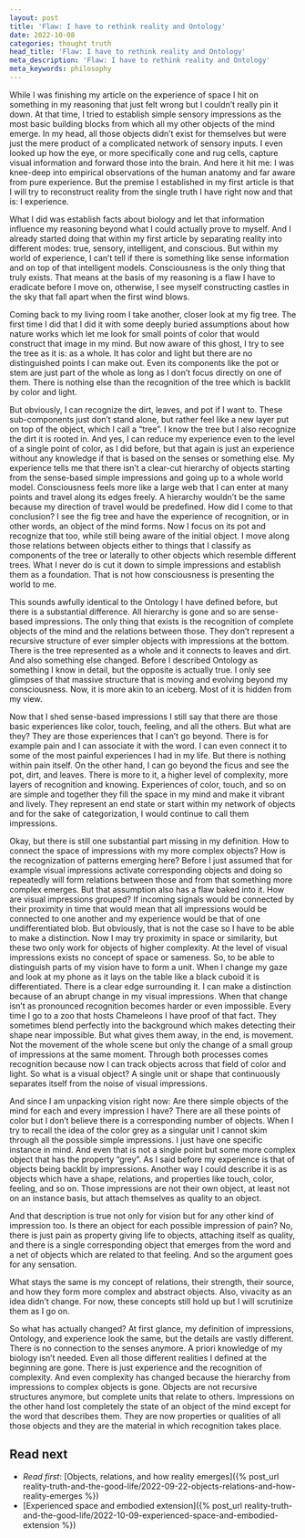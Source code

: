 ```yaml
---
layout: post
title: 'Flaw: I have to rethink reality and Ontology'
date: 2022-10-08
categories: thought truth
head_title: 'Flaw: I have to rethink reality and Ontology'
meta_description: 'Flaw: I have to rethink reality and Ontology'
meta_keywords: philosophy
---
```


While I was finishing my article on the experience of space I hit on something in my reasoning that just felt wrong but I couldn’t really pin it down. At that time, I tried to establish simple sensory impressions as the most basic building blocks from which all my other objects of the mind emerge. In my head, all those objects didn’t exist for themselves but were just the mere product of a complicated network of sensory inputs. I even looked up how the eye, or more specifically cone and rug cells, capture visual information and forward those into the brain. And here it hit me: I was knee-deep into empirical observations of the human anatomy and far aware from pure experience. But the premise I established in my first article is that I will try to reconstruct reality from the single truth I have right now and that is: I experience.

What I did was establish facts about biology and let that information influence my reasoning beyond what I could actually prove to myself. And I already started doing that within my first article by separating reality into different modes: true, sensory, intelligent, and conscious. But within my world of experience, I can’t tell if there is something like sense information and on top of that intelligent models. Consciousness is the only thing that truly exists. That means at the basis of my reasoning is a flaw I have to eradicate before I move on, otherwise, I see myself constructing castles in the sky that fall apart when the first wind blows.

Coming back to my living room I take another, closer look at my fig tree. The first time I did that I did it with some deeply buried assumptions about how nature works which let me look for small points of color that would construct that image in my mind. But now aware of this ghost, I try to see the tree as it is: as a whole. It has color and light but there are no distinguished points I can make out. Even its components like the pot or stem are just part of the whole as long as I don’t focus directly on one of them. There is nothing else than the recognition of the tree which is backlit by color and light.

But obviously, I can recognize the dirt, leaves, and pot if I want to. These sub-components just don’t stand alone, but rather feel like a new layer put on top of the object, which I call a “tree”. I know the tree but I also recognize the dirt it is rooted in. And yes, I can reduce my experience even to the level of a single point of color, as I did before, but that again is just an experience without any knowledge if that is based on the senses or something else. My experience tells me that there isn’t a clear-cut hierarchy of objects starting from the sense-based simple impressions and going up to a whole world model. Consciousness feels more like a large web that I can enter at many points and travel along its edges freely. A hierarchy wouldn’t be the same because my direction of travel would be predefined. How did I come to that conclusion? I see the fig tree and have the experience of recognition, or in other words, an object of the mind forms. Now I focus on its pot and recognize that too, while still being aware of the initial object. I move along those relations between objects either to things that I classify as components of the tree or laterally to other objects which resemble different trees. What I never do is cut it down to simple impressions and establish them as a foundation. That is not how consciousness is presenting the world to me.

This sounds awfully identical to the Ontology I have defined before, but there is a substantial difference. All hierarchy is gone and so are sense-based impressions. The only thing that exists is the recognition of complete objects of the mind and the relations between those. They don’t represent a recursive structure of ever simpler objects with impressions at the bottom. There is the tree represented as a whole and it connects to leaves and dirt. And also something else changed. Before I described Ontology as something I know in detail, but the opposite is actually true. I only see glimpses of that massive structure that is moving and evolving beyond my consciousness. Now, it is more akin to an iceberg. Most of it is hidden from my view.

Now that I shed sense-based impressions I still say that there are those basic experiences like color, touch, feeling, and all the others. But what are they? They are those experiences that I can’t go beyond. There is for example pain and I can associate it with the word. I can even connect it to some of the most painful experiences I had in my life. But there is nothing within pain itself. On the other hand, I can go beyond the ficus and see the pot, dirt, and leaves. There is more to it, a higher level of complexity, more layers of recognition and knowing. Experiences of color, touch, and so on are simple and together they fill the space in my mind and make it vibrant and lively. They represent an end state or start within my network of objects and for the sake of categorization, I would continue to call them impressions.

Okay, but there is still one substantial part missing in my definition. How to connect the space of impressions with my more complex objects? How is the recognization of patterns emerging here? Before I just assumed that for example visual impressions activate corresponding objects and doing so repeatedly will form relations between those and from that something more complex emerges. But that assumption also has a flaw baked into it. How are visual impressions grouped? If incoming signals would be connected by their proximity in time that would mean that all impressions would be connected to one another and my experience would be that of one undifferentiated blob. But obviously, that is not the case so I have to be able to make a distinction. Now I may try proximity in space or similarity, but these two only work for objects of higher complexity. At the level of visual impressions exists no concept of space or sameness. So, to be able to distinguish parts of my vision have to form a unit. When I change my gaze and look at my phone as it lays on the table like a black cuboid it is differentiated. There is a clear edge surrounding it. I can make a distinction because of an abrupt change in my visual impressions. When that change isn’t as pronounced recognition becomes harder or even impossible. Every time I go to a zoo that hosts Chameleons I have proof of that fact. They sometimes blend perfectly into the background which makes detecting their shape near impossible. But what gives them away, in the end, is movement. Not the movement of the whole scene but only the change of a small group of impressions at the same moment. Through both processes comes recognition because now I can track objects across that field of color and light. So what is a visual object? A single unit or shape that continuously separates itself from the noise of visual impressions. 

And since I am unpacking vision right now: Are there simple objects of the mind for each and every impression I have? There are all these points of color but I don’t believe there is a corresponding number of objects. When I try to recall the idea of the color grey as a singular unit I cannot skim through all the possible simple impressions. I just have one specific instance in mind. And even that is not a single point but some more complex object that has the property “grey”. As I said before my experience is that of objects being backlit by impressions. Another way I could describe it is as objects which have a shape, relations, and properties like touch, color, feeling, and so on. Those impressions are not their own object, at least not on an instance basis, but attach themselves as quality to an object.

And that description is true not only for vision but for any other kind of impression too. Is there an object for each possible impression of pain? No, there is just pain as property giving life to objects, attaching itself as quality, and there is a single corresponding object that emerges from the word and a net of objects which are related to that feeling. And so the argument goes for any sensation.

What stays the same is my concept of relations, their strength, their source, and how they form more complex and abstract objects. Also, vivacity as an idea didn’t change. For now, these concepts still hold up but I will scrutinize them as I go on.

So what has actually changed? At first glance, my definition of impressions, Ontology, and experience look the same, but the details are vastly different. There is no connection to the senses anymore. A priori knowledge of my biology isn’t needed. Even all those different realities I defined at the beginning are gone. There is just experience and the recognition of complexity. And even complexity has changed because the hierarchy from impressions to complex objects is gone. Objects are not recursive structures anymore, but complete units that relate to others. Impressions on the other hand lost completely the state of an object of the mind except for the word that describes them. They are now properties or qualities of all those objects and they are the material in which recognition takes place.

## Read next
* *Read first*: [Objects, relations, and how reality emerges]({% post_url reality-truth-and-the-good-life/2022-09-22-objects-relations-and-how-reality-emerges %})
* [Experienced space and embodied extension]({% post_url reality-truth-and-the-good-life/2022-10-09-experienced-space-and-embodied-extension %})